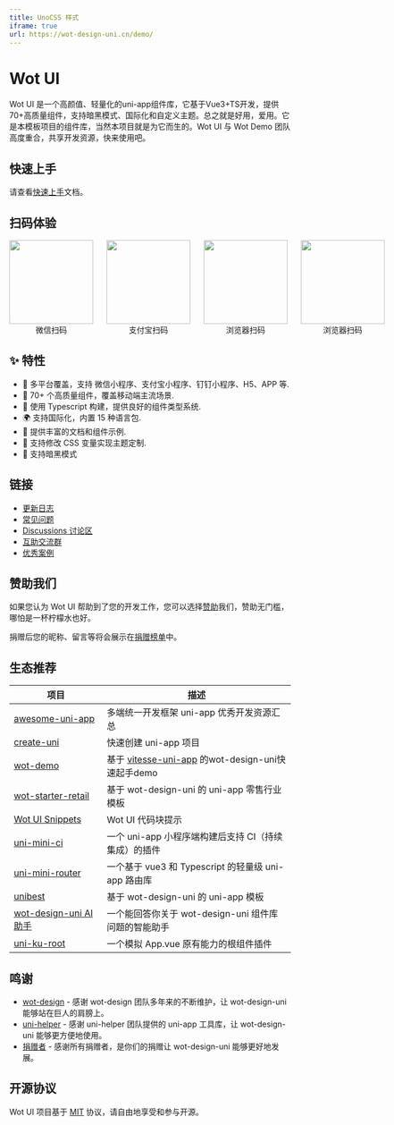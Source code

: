```yaml
---
title: UnoCSS 样式
iframe: true
url: https://wot-design-uni.cn/demo/
---
```


# Wot UI

Wot UI 是一个高颜值、轻量化的uni-app组件库，它基于Vue3+TS开发，提供70+高质量组件，支持暗黑模式、国际化和自定义主题。总之就是好用，爱用。它是本模板项目的组件库，当然本项目就是为它而生的。Wot UI 与 Wot Demo 团队高度重合，共享开发资源，快来使用吧。

## 快速上手

请查看[快速上手](https://wot-design-uni.cn/guide/quick-use.html)文档。

## 扫码体验

<div style="display:flex;gap:24px">
<div style="display: inline-block;">
  <img style="width: 150px; height: 150px;" src="https://wot-design-uni.cn/wx.jpg" />
  <div style="text-align: center;">微信扫码</div>
</div>

<div style="display: inline-block;">
  <img style="width: 150px; height: 150px;" src="https://wot-design-uni.cn/alipay.png" />
  <div style="text-align: center;">支付宝扫码</div>
</div>

<div style="display: inline-block;">
  <img style="width: 150px; height: 150px;" src="https://wot-design-uni.cn/h5.png" />
  <div style="text-align: center;">浏览器扫码</div>
</div>

<div style="display: inline-block;">
  <img style="width: 150px; height: 150px;" src="https://wot-design-uni.cn/android.png" />
  <div style="text-align: center;">浏览器扫码</div>
</div>
</div>

## ✨ 特性

- 🎯 多平台覆盖，支持 微信小程序、支付宝小程序、钉钉小程序、H5、APP 等.
- 🚀 70+ 个高质量组件，覆盖移动端主流场景.
- 💪 使用 Typescript 构建，提供良好的组件类型系统.
- 🌍 支持国际化，内置 15 种语言包.
- 📖 提供丰富的文档和组件示例.
- 🎨 支持修改 CSS 变量实现主题定制.
- 🍭 支持暗黑模式

## 链接

- [更新日志](https://wot-design-uni.cn/guide/changelog)
- [常见问题](https://wot-design-uni.cn/guide/common-problems)
- [Discussions 讨论区](https://github.com/Moonofweisheng/wot-design-uni/discussions)
- [互助交流群](https://wot-design-uni.cn/guide/join-group.html)
- [优秀案例](https://wot-design-uni.cn/guide/cases)


## 赞助我们

如果您认为 Wot UI 帮助到了您的开发工作，您可以选择[赞助](https://wot-design-uni.cn/reward/reward.html)我们，赞助无门槛，哪怕是一杯柠檬水也好。

捐赠后您的昵称、留言等将会展示在[捐赠榜单](https://wot-design-uni.cn/reward/donor.html)中。

## 生态推荐

| 项目                                                                                                        | 描述                                                 |
| ----------------------------------------------------------------------------------------------------------- | ---------------------------------------------------- |
| [awesome-uni-app](https://github.com/uni-helper/awesome-uni-app)                                            | 多端统一开发框架 uni-app 优秀开发资源汇总            |
| [create-uni](https://github.com/uni-helper/create-uni)                                                      | 快速创建 uni-app 项目                                |
| [wot-demo](https://github.com/Moonofweisheng/wot-demo)                  | 基于 [vitesse-uni-app](https://github.com/uni-helper/vitesse-uni-app) 的wot-design-uni快速起手demo     |
| [wot-starter-retail](https://github.com/Moonofweisheng/wot-starter-retail)                                  | 基于 wot-design-uni 的 uni-app 零售行业模板          |
| [Wot UI Snippets](https://marketplace.visualstudio.com/items?itemName=kiko.wot-design-uni-snippets) | Wot UI 代码块提示                            |
| [uni-mini-ci](https://github.com/Moonofweisheng/uni-mini-ci)                                                | 一个 uni-app 小程序端构建后支持 CI（持续集成）的插件 |
| [uni-mini-router](https://github.com/Moonofweisheng/uni-mini-router)                                        | 一个基于 vue3 和 Typescript 的轻量级 uni-app 路由库  |
| [unibest](https://github.com/codercup/unibest)                                                              | 基于 wot-design-uni 的 uni-app 模板                  |
| [wot-design-uni AI 助手](https://www.coze.cn/store/bot/7347916532258701363)                                 | 一个能回答你关于 wot-design-uni 组件库问题的智能助手 |
| [uni-ku-root](https://github.com/uni-ku/root)                                                               | 一个模拟 App.vue 原有能力的根组件插件                |

## 鸣谢

- [wot-design](https://github.com/jd-ftf/wot-design-mini) - 感谢 wot-design 团队多年来的不断维护，让 wot-design-uni 能够站在巨人的肩膀上。
- [uni-helper](https://github.com/uni-helper) - 感谢 uni-helper 团队提供的 uni-app 工具库，让 wot-design-uni 能够更方便地使用。
- [捐赠者](https://wot-design-uni.cn/reward/donor.html) - 感谢所有捐赠者，是你们的捐赠让 wot-design-uni 能够更好地发展。

## 开源协议

Wot UI 项目基于 [MIT](https://zh.wikipedia.org/wiki/MIT%E8%A8%B1%E5%8F%AF%E8%AD%89) 协议，请自由地享受和参与开源。
